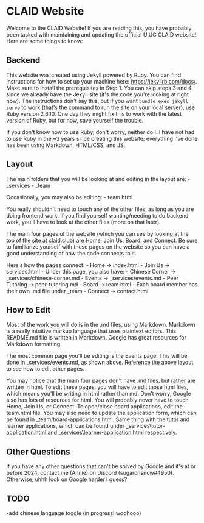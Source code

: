 # CLAID Website

Welcome to the CLAID Website! If you are reading this, you have probably been tasked with maintaining and updating the official UIUC CLAID website! Here are some things to know:

## Backend
This website was created using Jekyll powered by Ruby. You can find instructions for how to set up your machine here: https://jekyllrb.com/docs/. Make sure to install the prerequisites in Step 1. You can skip steps 3 and 4, since we already have the Jekyll site (it's the code you're looking at right now). The instructions don't say this, but if you want `bundle exec jekyll serve` to work (that's the command to run the site on your local server), use Ruby version 2.6.10. One day they might fix this to work with the latest version of Ruby, but for now, save yourself the trouble.

If you don't know how to use Ruby, don't worry, neither do I. I have not had to use Ruby in the ~3 years since creating this website; everything I've done has been using Markdown, HTML/CSS, and JS.

## Layout
The main folders that you will be looking at and editing in the layout are:
    - _services
    - _team

Occasionally, you may also be editing:
    - team.html

You really shouldn't need to touch any of the other files, as long as you are doing frontend work. If you find yourself wanting/needing to do backend work, you'll have to look at the other files (more on that later).

The main four pages of the website (which you can see by looking at the top of the site at claid.club) are Home, Join Us, Board, and Connect. Be sure to familiarize yourself with these pages on the website so you can have a good understanding of how the code connects to it.

Here's how the pages connect:
    - Home -> index.html
    - Join Us -> services.html
        - Under this page, you also have:
        - Chinese Corner -> _services/chinese-corner.md
        - Events -> _services/events.md
        - Peer Tutoring -> peer-tutoring.md
    - Board -> team.html
        - Each board member has their own .md file under _team
    - Connect -> contact.html

## How to Edit
Most of the work you will do is in the .md files, using Markdown. Markdown is a really intuitive markup language that uses plaintext editors. This README.md file is written in Markdown. Google has great resources for Markdown formatting.

The most common page you'll be editing is the Events page. This will be done in _services/events.md, as shown above. Reference the above layout to see how to edit other pages.

You may notice that the main four pages don't have .md files, but rather are written in html. To edit these pages, you will have to edit those html files, which means you'll be writing in html rather than md. Don't worry, Google also has lots of resources for html. You will probably never have to touch Home, Join Us, or Connect. To open/close board applications, edit the team.html file. You may also need to update the application form, which can be found in _team/board-applications.html. Same thing with the tutor and learner applications, which can be found under _services\tutor-application.html and _services\learner-application.html respectively.

## Other Questions
If you have any other questions that can't be solved by Google and it's at or before 2024, contact me (Annie) on Discord (sugaronsnow#4950). Otherwise, uhhh look on Google harder I guess?

## TODO
-add chinese language toggle (in progress! woohooo) <br/>

